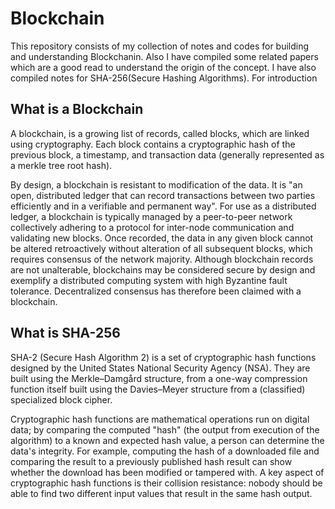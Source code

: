 # Blockchain

This repository consists of my collection of notes and codes for building and understanding Blockchanin. Also I have compiled some related papers which are a good read to understand the origin of the concept. I have also compiled notes for SHA-256(Secure Hashing Algorithms). For introduction 

## What is a Blockchain
A blockchain, is a growing list of records, called blocks, which are linked using cryptography. Each block contains a cryptographic hash of the previous block, a timestamp, and transaction data (generally represented as a merkle tree root hash).

By design, a blockchain is resistant to modification of the data. It is "an open, distributed ledger that can record transactions between two parties efficiently and in a verifiable and permanent way". For use as a distributed ledger, a blockchain is typically managed by a peer-to-peer network collectively adhering to a protocol for inter-node communication and validating new blocks. Once recorded, the data in any given block cannot be altered retroactively without alteration of all subsequent blocks, which requires consensus of the network majority. Although blockchain records are not unalterable, blockchains may be considered secure by design and exemplify a distributed computing system with high Byzantine fault tolerance. Decentralized consensus has therefore been claimed with a blockchain.

## What is SHA-256
SHA-2 (Secure Hash Algorithm 2) is a set of cryptographic hash functions designed by the United States National Security Agency (NSA). They are built using the Merkle–Damgård structure, from a one-way compression function itself built using the Davies–Meyer structure from a (classified) specialized block cipher.

Cryptographic hash functions are mathematical operations run on digital data; by comparing the computed "hash" (the output from execution of the algorithm) to a known and expected hash value, a person can determine the data's integrity. For example, computing the hash of a downloaded file and comparing the result to a previously published hash result can show whether the download has been modified or tampered with. A key aspect of cryptographic hash functions is their collision resistance: nobody should be able to find two different input values that result in the same hash output. 
